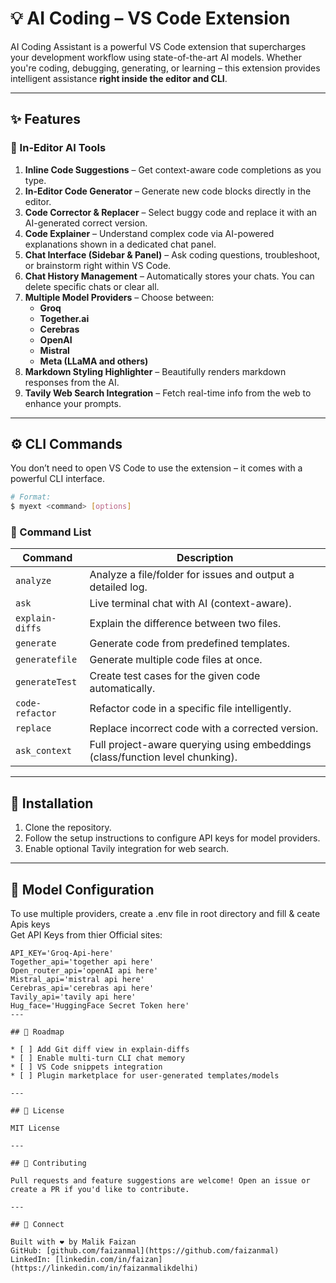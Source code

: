 # 💡 AI Coding – VS Code Extension

AI Coding Assistant is a powerful VS Code extension that supercharges your development workflow using state-of-the-art AI models. Whether you're coding, debugging, generating, or learning – this extension provides intelligent assistance **right inside the editor and CLI**.

---

## ✨ Features

### 🧠 In-Editor AI Tools
1. **Inline Code Suggestions** – Get context-aware code completions as you type.
2. **In-Editor Code Generator** – Generate new code blocks directly in the editor.
3. **Code Corrector & Replacer** – Select buggy code and replace it with an AI-generated correct version.
4. **Code Explainer** – Understand complex code via AI-powered explanations shown in a dedicated chat panel.
5. **Chat Interface (Sidebar & Panel)** – Ask coding questions, troubleshoot, or brainstorm right within VS Code.
6. **Chat History Management** – Automatically stores your chats. You can delete specific chats or clear all.
7. **Multiple Model Providers** – Choose between:
   - **Groq**
   - **Together.ai**
   - **Cerebras**
   - **OpenAI**
   - **Mistral**
   - **Meta (LLaMA and others)**
8. **Markdown Styling Highlighter** – Beautifully renders markdown responses from the AI.
9. **Tavily Web Search Integration** – Fetch real-time info from the web to enhance your prompts.

---

## ⚙️ CLI Commands

You don’t need to open VS Code to use the extension – it comes with a powerful CLI interface.

```bash
# Format:
$ myext <command> [options]
````

### 🔧 Command List

| Command         | Description                                                                   |
| --------------- | ----------------------------------------------------------------------------- |
| `analyze`       | Analyze a file/folder for issues and output a detailed log.                   |
| `ask`           | Live terminal chat with AI (context-aware).                                   |
| `explain-diffs` | Explain the difference between two files.                                     |
| `generate`      | Generate code from predefined templates.                                      |
| `generatefile`  | Generate multiple code files at once.                                         |
| `generateTest`  | Create test cases for the given code automatically.                           |
| `code-refactor` | Refactor code in a specific file intelligently.                               |
| `replace`       | Replace incorrect code with a corrected version.                              |
| `ask_context`   | Full project-aware querying using embeddings (class/function level chunking). |

---

## 🚀 Installation

1. Clone the repository.
2. Follow the setup instructions to configure API keys for model providers.
3. Enable optional Tavily integration for web search.

---

## 🔐 Model Configuration

To use multiple providers, create a .env file in root directory and fill & ceate Apis keys <br> Get API Keys from thier Official sites:

```.env
API_KEY='Groq-Api-here'
Together_api='together api here'
Open_router_api='openAI api here'
Mistral_api='mistral api here'
Cerebras_api='cerebras api here'
Tavily_api='tavily api here'
Hug_face='HuggingFace Secret Token here'
---

## 🧩 Roadmap

* [ ] Add Git diff view in explain-diffs
* [ ] Enable multi-turn CLI chat memory
* [ ] VS Code snippets integration
* [ ] Plugin marketplace for user-generated templates/models

---

## 📄 License

MIT License

---

## 🤝 Contributing

Pull requests and feature suggestions are welcome! Open an issue or create a PR if you'd like to contribute.

---

## 🔗 Connect

Built with ❤️ by Malik Faizan
GitHub: [github.com/faizanmal](https://github.com/faizanmal)
LinkedIn: [linkedin.com/in/faizan](https://linkedin.com/in/faizanmalikdelhi)

